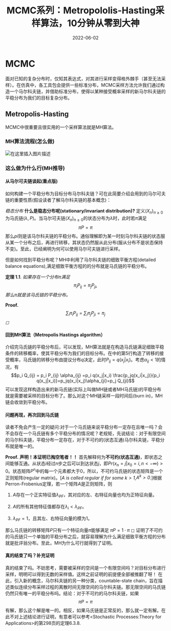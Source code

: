 ﻿---
title: MCMC系列：Metropololis-Hasting采样算法，10分钟从零到大神
date: 2022-06-02
tags: 统计学
categories: 信号
thumbnail: /images/MCMC/Thumbnail.jpg
mathjax: true
---
# MCMC

面对已知的复杂分布时，仅知其表达式，对其进行采样变得格外棘手（甚至无法采样）。在仿真中，各工具包会提供一些标准分布，MCMC采样方法允许我们通过构造一个马尔科夫链，并借助标准分布，使得以某种接受概率采样的新马尔科夫链的平稳分布为我们的目标复杂分布。

## Metropolis-Hasting

MCMC中很重要且很实用的一个采样算法就是MH算法。

### MH算法流程(怎么做)

![在这里插入图片描述](/images/MCMC/algorithm.jpg)




### 这么做为什么行(MH推导)

#### 从马尔可夫链谈起(重点版)

如何构建一个平稳分布为目标分布马尔科夫链？可在此简要介绍会用到的马尔可夫链的重要性质(假设读者了解马尔科夫链的基本概念)：

*稳态分布*  **什么是稳态分布呢(stationary/invariant distribution)?** 定义$(X_n)_{n\geq 0}$为马氏链$(\lambda,P)$。当马尔可夫链$(X_n)_{n\geq 0}$的状态分布为$\lambda$时，此时若$\pi$满足
$$\pi P=\pi$$
那么$pi$则是该马尔科夫链的平稳分布。通俗理解即为某一时刻马尔科夫链的状态服从某一个分布之后，再进行转移，其状态仍然服从此分布(服从分布不是状态保持不变)。至此，已经阐明为何可以使用马尔可夫链进行采样。

但是如何找到平稳分布呢？MH中利用了马尔科夫链的细致平衡方程(detailed
balance equations),满足细致平衡方程的的分布就是马氏链的平稳分布。


**定理 1.1**. 
*如果存在一个分布$\pi$满足$$\pi_i P_{ij} = \pi_j P_{ji},$$ 那么$\pi$就是该马氏链的平稳分布。*


**Proof.** *$$\sum_{i} \pi_i P_{ij}=\sum_{i}\pi_j P_{ji}=\pi_j$$ ◻*

#### 回到MH算法（Metropolis Hastings algorithm） 

介绍完马氏链的平稳分布后，可以发现，MH算法就是在构造马氏链满足细致平稳条件的转移概率，使其平稳分布为我们的目标分布。在中的第5行构造了转移的接受概率，马氏链的转移分布由提议分布$q$决定，此时$P_{ij}=q(x_j|x_i)$。考虑$\alpha_{ij}<1$的情况，有
$$p_i Q_{ij} = p_i P_{ij} \alpha_{ij} =p_i q(x_j|x_i) \frac{p_jq(x_i|x_j)}{p_i q(x_j|x_i)}=p_jq(x_i|x_j)\alpha_{ji}=p_j Q_{ji}$$
可以发现这样构造出来的新马氏链(实际上叫做MH链或者MH马氏链)的平稳分布就是需要被采样的目标分布了。那么对这个MH链采样一段时间后(burn
in)，MH链会收敛到平稳分布。

#### 问题再现，再次回到马氏链

读者不免会产生一定的疑问:对于一个马氏链来说平稳分布一定存在且唯一吗？会不会存在一个马氏链有多个平稳分布的情况呢？老规矩，先说结论：对于有限空间的马尔科夫链，平稳分布一定存在，对于不可约的(状态互通)马尔科夫链，平稳分布就是唯一的。


**Proof.** 
**声明！本证明已掏空笔者！！**
首先解释何为**不可约(状态互通)**，即状态之间能够互通。从状态$i$经过$n$步之后可以到达状态$j$，即$Pr(x_n=j|x_0=i,n<-\infty)>0$。状态矩阵$P^n$中的每一个元素都大于$0$，所以，不可约马氏链的状态矩阵是一个正则矩阵(regular matrix)。\[*$A$ is called regular if for some $k>1$,$A^k>0$.*\]根据Perron-Frobenius定理，若一个矩阵$A$是正则矩阵，则

1.  $A$存在一个正实特征值$\lambda_{PF}$，其对应的左、右特征向量也均为正特征向量。

2.  $A$的所有其他特征值都存在$\lambda_i < \lambda_{PF}$。

3.  $\lambda_{PF}=1$，且其左、右特征向量的模为$1$。

那么马氏链的转移矩阵$P$只有一个特征向量$\pi$能够满足
$\pi P=1\cdot\pi$ ◻
证明了不可约的马氏链只一个单独的平稳分布之后，就容易理解为什么满足细致平衡方程的分布就是批评翁分布。至此，MH为什么可行就得到了证明。

#### 真的结束了吗？补充证明

真的结束了吗。不妨思考，需要被采样的空间是一个有限空间吗？对目标分布进行采样，明明可以得到无数的采样值。这样之前证明的前提便全部被推翻了呀！
在此，引入新的概念，马尔科夫链的另一种分类，countable-state
chain，旨在描述类似连续分布采样过程的离散时间无限空间的马尔科夫链。那无限空间的马氏链仍然只有唯一的平稳分布吗。结论：对于不可约的马尔科夫链，如果
$$\pi P=\pi$$有解，那么这个解是唯一的。相反，如果马氏链是正常反的，那么就一定有解。在此不对上述结论进行证明，有意者可以参考\<Stochastic
Processes:Theory for Applications>的第298页的定理6.3.8.
